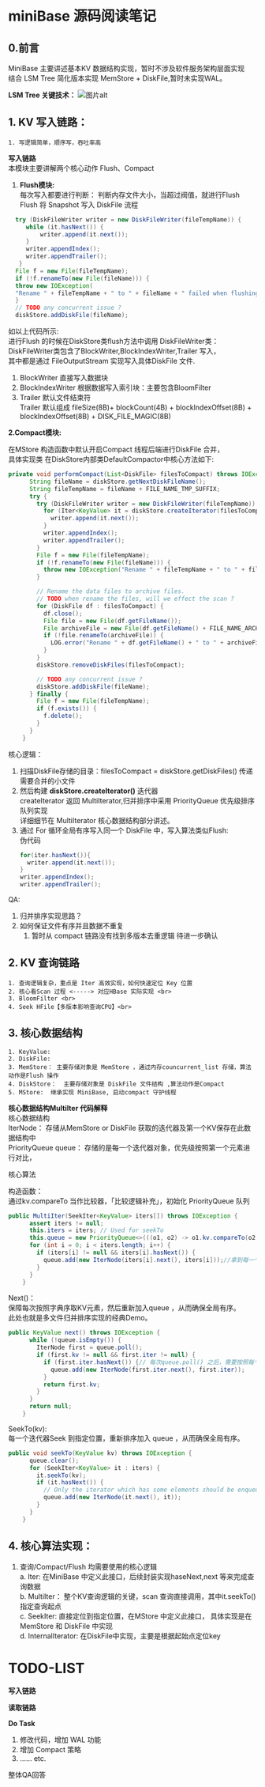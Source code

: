 # miniBase 源码阅读笔记
## 0.前言
MiniBase 主要讲述基本KV 数据结构实现，暂时不涉及软件服务架构层面实现  
结合 LSM Tree 简化版本实现 MemStore + DiskFile,暂时未实现WAL。

**LSM Tree 关键技术：**
![图片alt](img/KVDB-LSMTree.png "LSM Tree 关键技术")
## 1. KV 写入链路：
    1. 写逻辑简单，顺序写，吞吐率高
**写入链路**  
本模块主要讲解两个核心动作 Flush、Compact
1. **Flush模块:**<br>
   每次写入都要进行判断： 判断内存文件大小，当超过阀值，就进行Flush <br>
   Flush 将 Snapshot 写入 DiskFile 流程
```java
  try (DiskFileWriter writer = new DiskFileWriter(fileTempName)) {
     while (it.hasNext()) {
         writer.append(it.next());
     }
     writer.appendIndex();
     writer.appendTrailer();
   }
  File f = new File(fileTempName);
  if (!f.renameTo(new File(fileName))) {
  throw new IOException(
  "Rename " + fileTempName + " to " + fileName + " failed when flushing");
  }
  // TODO any concurrent issue ?
  diskStore.addDiskFile(fileName);

```
如以上代码所示: <br>
进行Flush 的时候在DiskStore类flush方法中调用 DiskFileWriter类：<br>
DiskFileWriter类包含了BlockWriter,BlockIndexWriter,Trailer 写入，<br>
其中都是通过 FileOutputStream 实现写入具体DiskFile 文件.

1. BlockWriter      直接写入数据块
2. BlockIndexWriter 根据数据写入索引块：主要包含BloomFilter
3. Trailer          默认文件结束符 <br>
   Trailer 默认组成 fileSize(8B)+ blockCount(4B) + blockIndexOffset(8B) + blockIndexOffset(8B) + DISK_FILE_MAGIC(8B)



**2.Compact模块:**

在MStore 构造函数中默认开启Compact 线程后端进行DiskFile 合并，<br>
具体实现类 在DiskStore内部类DefaultCompactor中核心方法如下:

```java
private void performCompact(List<DiskFile> filesToCompact) throws IOException {
      String fileName = diskStore.getNextDiskFileName();
      String fileTempName = fileName + FILE_NAME_TMP_SUFFIX;
      try {
        try (DiskFileWriter writer = new DiskFileWriter(fileTempName)) {
          for (Iter<KeyValue> it = diskStore.createIterator(filesToCompact); it.hasNext();) {
            writer.append(it.next());
          }
          writer.appendIndex();
          writer.appendTrailer();
        }
        File f = new File(fileTempName);
        if (!f.renameTo(new File(fileName))) {
          throw new IOException("Rename " + fileTempName + " to " + fileName + " failed");
        }

        // Rename the data files to archive files.
        // TODO when rename the files, will we effect the scan ?
        for (DiskFile df : filesToCompact) {
          df.close();
          File file = new File(df.getFileName());
          File archiveFile = new File(df.getFileName() + FILE_NAME_ARCHIVE_SUFFIX);
          if (!file.renameTo(archiveFile)) {
            LOG.error("Rename " + df.getFileName() + " to " + archiveFile.getName() + " failed.");
          }
        }
        diskStore.removeDiskFiles(filesToCompact);

        // TODO any concurrent issue ?
        diskStore.addDiskFile(fileName);
      } finally {
        File f = new File(fileTempName);
        if (f.exists()) {
          f.delete();
        }
      }
    }

```
核心逻辑：  
1. 扫描DiskFile存储的目录：filesToCompact = diskStore.getDiskFiles() 传递需要合并的小文件  
2. 然后构建 **diskStore.createIterator()** 迭代器  
   createIterator 返回 MultiIterator,归并排序中采用 PriorityQueue 优先级排序队列实现  
   详细细节在 MultiIterator 核心数据结构部分讲述。  
3. 通过 For 循环全局有序写入同一个 DiskFile 中，写入算法类似Flush:  
   伪代码
   ```java
   for(iter.hasNext()){  
     writer.append(it.next());  
   }
   writer.appendIndex();  
   writer.appendTrailer();
   ```  



QA:
1. 归并排序实现思路？
2. 如何保证文件有序并且数据不重复
   1. 暂时从 compact 链路没有找到多版本去重逻辑 待进一步确认


## 2. KV 查询链路
    1. 查询逻辑复杂，重点是 Iter 高效实现，如何快速定位 Key 位置
    2. 核心看Scan 过程 <-----> 对应HBase 实际实现 <br>
    3. BloomFilter <br>
    4. Seek HFile【多版本影响查询CPU】<br>

## 3. 核心数据结构
    1. KeyValue:
    2. DiskFile:
    3. MemStore： 主要存储对象是 MemStore ，通过内存councurrent_list 存储，算法动作是Flush 操作
    4. DiskStore：  主要存储对象是 DiskFile 文件结构 ,算法动作是Compact
    5. MStore:  继承实现 MiniBase, 启动compact 守护线程


**核心数据结构MultiIter 代码解释**  
核心数据结构  
IterNode：                      存储从MemStore or DiskFile 获取的迭代器及第一个KV保存在此数据结构中  
PriorityQueue<IterNode> queue： 存储的是每一个迭代器对象，优先级按照第一个元素进行对比，


核心算法

构造函数：  
通过kv.compareTo 当作比较器，「比较逻辑补充」，初始化 PriorityQueue 队列 
```java
public MultiIter(SeekIter<KeyValue> iters[]) throws IOException {
      assert iters != null;
      this.iters = iters; // Used for seekTo
      this.queue = new PriorityQueue<>(((o1, o2) -> o1.kv.compareTo(o2.kv)));//Lambda 格式调用KeyValue 数据结构中的compareTo方法给定顺序
      for (int i = 0; i < iters.length; i++) {
        if (iters[i] != null && iters[i].hasNext()) {
          queue.add(new IterNode(iters[i].next(), iters[i]));//拿到每一个迭代器(MemStore or DisFile 的迭代器)的第一个元素 + 迭代器对象，在 PriorityQueue 进行排序
        }
      }
    }
```

Next()：  
保障每次按照字典序取KV元素，然后重新加入queue ，从而确保全局有序。  
此处也就是多文件归并排序实现的经典Demo。
```java
public KeyValue next() throws IOException {
      while (!queue.isEmpty()) {
        IterNode first = queue.poll();
        if (first.kv != null && first.iter != null) {
          if (first.iter.hasNext()) {// 每次queue.poll() 之后，需要按照每个迭代器 第一个元素进行重新排序，始终保障取数有价值
            queue.add(new IterNode(first.iter.next(), first.iter));
          }
          return first.kv;
        }
      }
      return null;
    }
```
SeekTo(kv):  
每一个迭代器Seek 到指定位置，重新排序加入 queue ，从而确保全局有序。  
```java
public void seekTo(KeyValue kv) throws IOException {
      queue.clear();
      for (SeekIter<KeyValue> it : iters) {
        it.seekTo(kv);
        if (it.hasNext()) {
          // Only the iterator which has some elements should be enqueued.
          queue.add(new IterNode(it.next(), it));
        }
      }
    }
```


## 4. 核心算法实现：
1. 查询/Compact/Flush 均需要使用的核心逻辑  
a. Iter<KeyValue>: 在MiniBase 中定义此接口，后续封装实现haseNext,next 等来完成查询数据  
b. MultiIter： 整个KV查询逻辑的关键，scan 查询直接调用，其中it.seekTo() 指定查询起点  
c. SeekIter: 直接定位到指定位置，在MStore 中定义此接口， 具体实现是在MemStore 和 DiskFile 中实现  
d. InternalIterator: 在DiskFile中实现，主要是根据起始点定位key  


# TODO-LIST
**写入链路**

**读取链路**

**Do Task**
1. 修改代码，增加 WAL 功能
2. 增加 Compact 策略
3. ...... etc.

整体QA回答



